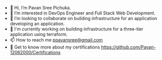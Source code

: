 - 👋 Hi, I’m Pavan Sree Pichuka.
- 👀 I’m interested in DevOps Engineer and Full Stack Web Development.
- 💞️ I’m looking to collaborate on building infrastructure for an application developing an application.
- 🔭 I'm currently working on building infrastructure for a three-tier application using terraform.
- 📫 How to reach me ppavansree@gmail.com
- 🏅 Get to know more about my certifications https://github.com/Pavan-12062000/Certifications

<!---
Pavan-12062000/Pavan-12062000 is a ✨ special ✨ repository because its `README.md` (this file) appears on your GitHub profile.
You can click the Preview link to take a look at your changes.
--->
